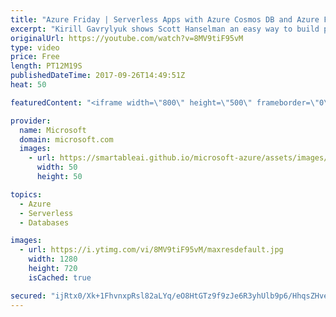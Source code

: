 ```yaml
---
title: "Azure Friday | Serverless Apps with Azure Cosmos DB and Azure Functions"
excerpt: "Kirill Gavrylyuk shows Scott Hanselman an easy way to build planet-scale serverless apps in minutes using Azure Cosmos DB and Azure Functions. Customers expect apps to offer event-driven, near real-time experiences. Now you can subscribe to changes in Azure Cosmos DB collections and trigger logic in"
originalUrl: https://youtube.com/watch?v=8MV9tiF95vM
type: video
price: Free
length: PT12M19S
publishedDateTime: 2017-09-26T14:49:51Z
heat: 50

featuredContent: "<iframe width=\"800\" height=\"500\" frameborder=\"0\" src=\"https://www.youtube.com/embed/8MV9tiF95vM\" allow=\"accelerometer; autoplay; encrypted-media; gyroscope; picture-in-picture\" allowfullscreen></iframe>"

provider:
  name: Microsoft
  domain: microsoft.com
  images:
    - url: https://smartableai.github.io/microsoft-azure/assets/images/organizations/microsoft.com-50x50.jpg
      width: 50
      height: 50

topics:
  - Azure
  - Serverless
  - Databases

images:
  - url: https://i.ytimg.com/vi/8MV9tiF95vM/maxresdefault.jpg
    width: 1280
    height: 720
    isCached: true

secured: "ijRtx0/Xk+1FhvnxpRsl82aLYq/eO8HtGTz9f9zJe6R3yhUlb9p6/HhqsZHveTd3G6jpqNrfKGCbpRlcjq4kMTkKYhORLasR0FrdZSaBCJKYn/2LFb1mWBDPRX+4rcoOa7q9hZYoaZfaCuWM0fS8QNH1CCi1hbhyHf4neAC9uQoe/Rf6YrWjgO1rm4Ei4wckD1+eQTIGRZAFFDf7ek136IOt+qTE/5xpcZbliBP5/1084RDZhuB7SJNNyuPT2tB6Xhvrc1vHAAa7xOIAONR6vO1g3X0KbCyNA4psOuFnwn4wmOBSgkdQof2yyrxPPZAbyv8edwIwzDBMlFGGe/qNEba/AJCfydGKnQz4+LTapPS2rIc6n+vjDnZzZnhjFVhXmec88bZ7cCHtu8QEyS2Dsx8LTEzX5WyCcxCDhnQ+lI4=;V1qXfYIttXNUJm7uJyD0pw=="
---
```


